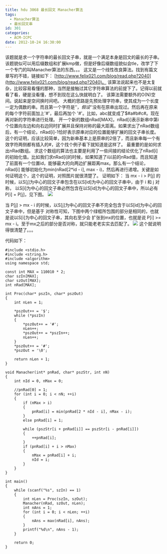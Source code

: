 ```yaml
---
title: hdu 3068 最长回文 Manacher算法
tags:
  - Manacher算法
  - 最长回文串
id: 301
categories:
  - ACM-ICPC
date: 2012-10-24 16:30:00
---
```


该题就是求一个字符串的最长回文子串，就是一个满足本身是回文的最长的子串。
该题貌似可以用后缀数组和扩展kmp做，但是好像后缀数组貌似会tle，改学了下一个专门的叫Manacher算法的东西。。。
这又是一个线性改良算法。找到有篇文章写的不错，链接如下：
[http://www.felix021.com/blog/read.php?2040](http://www.felix021.com/blog/read.php?2040)。
该算法说起来也不是太复杂，比较容易看懂的那种，当然是接触过其它字符串算法的前提下了。记得以前就看了看，硬是没看懂，想不到现在这么快就明白了。
该算法需要额外的O(N)空间。说起来是空间换时间吧。
大概的思路是先预处理字符串，使其成为一个长度一定为偶数的串。而且第一个字符是'$'，假设'$'没有在原串出现过。然后再在原来的每个字符前面加上'#'，最后再加个
'#'。比如，abc就变成了$#a#b#c#。现在再对新的字符串进行处理。
开一个新的数组nRad[MAX]，nRad[i]表示新串中第i个位置向左边和向右边同时扩展并且保持对称的最大距离。如果求出了nRad数组后，有一个结论，nRad[i]-1恰好表示原串对应的位置能够扩展的回文子串长度。这个的证明，应该比较简单，因为新串基本上是原串的2倍了，而且新串每一个有效字符两侧都有插入的#，这个找个例子看下就知道是这样了。
最重要的是如何求出nRad数组。
求这个数组的算法也主要是利用了一些间接的结论优化了nRad[i]的初始化值。比如我们求nRad[i]的时候，如果知道了i以前的nRad值，而且知道了前面有一个位置id，能够最大的向两边扩展距离max。那么有一个结论，nRad[i] 能够初始化为min(nRad[2*id - i], max - i)，然后再进行递增。关键是如何证明这个，这个的证明，对照图片就很清楚了。
证明如下：
当 mx - i > P[j] 的时候，以S[j]为中心的回文子串包含在以S[id]为中心的回文子串中，由于 i 和 j 对称，
以S[i]为中心的回文子串必然包含在以S[id]为中心的回文子串中，所以必有 P[i] = P[j]，见下图。
![](https://c2.staticflickr.com/8/7049/27312602222_9f02e36521_o.png)

当 P[j] > mx - i 的时候，以S[j]为中心的回文子串不完全包含于以S[id]为中心的回文子串中，但是基于
对称性可知，下图中两个绿框所包围的部分是相同的，也就是说以S[i]为中心的回文子串，其向右至少会
扩张到mx的位置，也就是说 P[i] >= mx - i。至于mx之后的部分是否对称，就只能老老实实去匹配了。
![](https://c2.staticflickr.com/8/7322/27312603572_34d229d8e5_o.png)
这个就说明得很清楚了。。。

代码如下：

``` stylus
#include <stdio.h>
#include <string.h>
#include <algorithm>
using namespace std;

const int MAX = 110010 * 2;
char szIn[MAX];
char szOut[MAX];
int nRad[MAX];

int Proc(char* pszIn, char* pszOut)
{
    int nLen = 1;

    *pszOut++ = '$';
    while (*pszIn)
    {
        *pszOut++ = '#';
        nLen++;
        *pszOut++ = *pszIn++;
        nLen++;
    }
    *pszOut++ = '#';
    *pszOut = '\0';

    return nLen + 1;
}

void Manacher(int* pnRad, char* pszStr, int nN)
{
    int nId = 0, nMax = 0;

    //pnRad[0] = 1;
    for (int i = 0; i < nN; ++i) 
    { 
        if (nMax > i)
        {
            pnRad[i] = min(pnRad[2 * nId - i], nMax - i);
        }
        else pnRad[i] = 1;

        while (pszStr[i + pnRad[i]] == pszStr[i - pnRad[i]])
        {
            ++pnRad[i];
        }
        if (pnRad[i] + i > nMax)
        {
            nMax = pnRad[i] + i;
            nId = i;
        }
    }
}

int main()
{
    while (scanf("%s", szIn) == 1)
    {
        int nLen = Proc(szIn, szOut);
        Manacher(nRad, szOut, nLen);
        int nAns = 1;
        for (int i = 0; i < nLen; ++i)
        {
            nAns = max(nRad[i], nAns);
        }
        printf("%d\n", nAns - 1);
    }

    return 0;
}
```